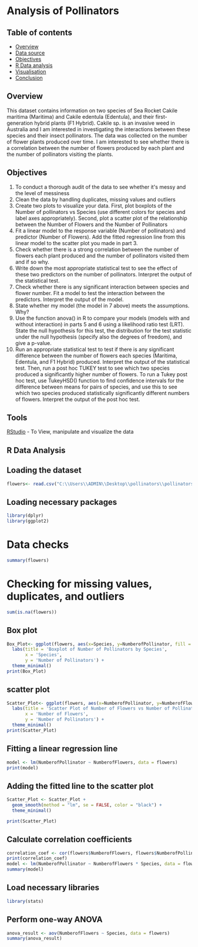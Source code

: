 # Analysis of Pollinators
## Table of contents
- [Overview](#overview)
- [Data source](#data-source)
- [Objectives](#objectives)
- [R Data analysis](#R-data-analysis)
- [Visualisation](#visualisation)
- [Conclusion](#conclusion)


## Overview
This dataset contains information on two species of Sea Rocket Cakile maritima (Maritima) and Cakile edentula (Edentula), and their first-generation hybrid plants (F1 Hybrid). Cakile sp. is an invasive weed in Australia and I am interested in investigating the interactions between these species and their insect pollinators. The data was collected on the number of flower plants produced over time. I am interested to see whether there is a correlation between the number of flowers produced by each plant and the number of pollinators visiting the plants.

## Objectives
1. To conduct a thorough audit of the data to see whether it's messy and the level of messiness
2. Clean the data by handling duplicates, missing values and outliers
3.  Create two plots to visualize your data. First, plot boxplots of the Number of pollinators vs Species (use different colors for species and label axes appropriately). Second, plot a scatter plot of the relationship between the Number of Flowers and the Number of Pollinators
4.  Fit a linear model to the response variable (Number of pollinators) and predictor (Number of Flowers). Add the fitted regression line from this linear model to the scatter plot you made in part 3.
5. Check whether there is a strong correlation between the number of flowers each plant produced and the number of pollinators visited them and if so why.
6.   Write down the most appropriate statistical test to see the effect of these two predictors on the number of pollinators. Interpret the output of the statistical test.
7. Check whether there is any significant interaction between species and flower number. Fit a model to test the interaction between the predictors. Interpret the output of the model.
8. State whether my model (the model in 7 above) meets the assumptions. Why?
9. Use the function anova() in R to compare your models (models with and without interaction) in parts 5 and 6 using a likelihood ratio test (LRT). State the null hypothesis for this test, the distribution for the test statistic under the null hypothesis (specify also the degrees of freedom), and give a p-value.
10. Run an appropriate statistical test to test if there is any significant difference between the number of flowers each species (Maritima, Edentula, and F1 Hybrid) produced. Interpret the output of the statistical test. Then, run a post hoc TUKEY test to see which two species produced a significantly higher number of flowers. To run a Tukey post hoc test, use TukeyHSD() function to find confidence intervals for the difference between means for pairs of species, and use this to see which two species produced statistically significantly different numbers of flowers. Interpret the output of the post hoc test.






## Tools
[RStudio](#Rstudio) - To View, manipulate and visualize the data

## R Data Analysis
## Loading the dataset
```r
flowers<- read.csv("C:\\Users\\ADMIN\\Desktop\\pollinators\\pollinators.csv")
```
## Loading necessary packages
```r
library(dplyr)
library(ggplot2)
```
# Data checks
```r
summary(flowers)
```
# Checking for missing values, duplicates, and outliers
```r
sum(is.na(flowers))
```
## Box plot
```r
Box_Plot<- ggplot(flowers, aes(x=Species, y=NumberofPollinator, fill = Species)) +geom_boxplot() +
  labs(title = 'Boxplot of Number of Pollinators by Species',
       x = 'Species',
       y = 'Number of Pollinators') +
  theme_minimal()
print(Box_Plot)
```
## scatter plot
```r
Scatter_Plot<- ggplot(flowers, aes(x=NumberofPollinator, y=NumberofFlowers, colour = Species)) +geom_point() +
  labs(title = 'Scatter Plot of Number of Flowers vs Number of Pollinators',
       x = 'Number of Flowers',
       y = 'Number of Pollinators') +
  theme_minimal()
print(Scatter_Plot)
```
## Fitting a linear regression line
```r
model <- lm(NumberofPollinator ~ NumberofFlowers, data = flowers)
print(model)
```
## Adding the fitted line to the scatter plot
```r
Scatter_Plot <- Scatter_Plot +
  geom_smooth(method = "lm", se = FALSE, color = "black") +
  theme_minimal()

print(Scatter_Plot)
```
## Calculate correlation coefficients
```r
correlation_coef <- cor(flowers$NumberofFlowers, flowers$NumberofPollinator)
print(correlation_coef)
model <- lm(NumberofPollinator ~ NumberofFlowers * Species, data = flowers)
summary(model)
```
## Load necessary libraries
```r
library(stats)
```
## Perform one-way ANOVA
```r
anova_result <- aov(NumberofFlowers ~ Species, data = flowers)
summary(anova_result)
```






